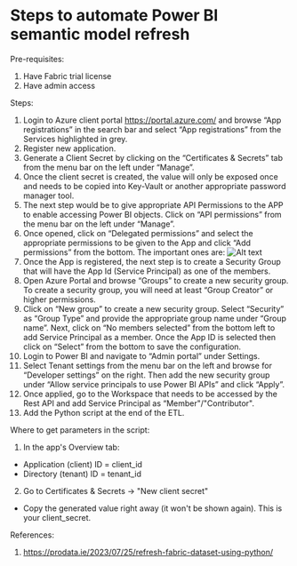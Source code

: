 # Steps to automate Power BI semantic model refresh

Pre-requisites:
1. Have Fabric trial license
2. Have admin access

Steps:
1. Login to Azure client portal https://portal.azure.com/ and browse “App registrations” in the search bar and select “App registrations” from the Services highlighted in grey.
2. Register new application.
3. Generate a Client Secret by clicking on the “Certificates & Secrets” tab from the menu bar on the left under “Manage”.
4. Once the client secret is created, the value will only be exposed once and needs to be copied into Key-Vault or another appropriate password manager tool.
5. The next step would be to give appropriate API Permissions to the APP to enable accessing Power BI objects. Click on “API permissions” from the menu bar on the left under “Manage”.
6. Once opened, click on “Delegated permissions” and select the appropriate permissions to be given to the App and click “Add permissions” from the bottom. The important ones are:
![Alt text](https://github.com/hanashah-01/Semantic-Model-Refresh/blob/main/api-permissions.png)
8. Once the App is registered, the next step is to create a Security Group that will have the App Id (Service Principal) as one of the members.
9. Open Azure Portal and browse “Groups” to create a new security group. To create a security group, you will need at least “Group Creator” or higher permissions.
10. Click on “New group” to create a new security group. Select “Security” as “Group Type” and provide the appropriate group name under “Group name”. Next, click on “No members selected” from the bottom left to add Service Principal as a member. Once the App ID is selected then click on “Select” from the bottom to save the configuration.
11. Login to Power BI and navigate to “Admin portal” under Settings.
12. Select Tenant settings from the menu bar on the left and browse for “Developer settings” on the right. Then add the new security group under “Allow service principals to use Power BI APIs” and click “Apply”.
13. Once applied, go to the Workspace that needs to be accessed by the Rest API and add Service Principal as “Member"/"Contributor".
14. Add the Python script at the end of the ETL.

Where to get parameters in the script:
1. In the app's Overview tab:
- Application (client) ID = client_id
- Directory (tenant) ID = tenant_id
2. Go to Certificates & Secrets → "New client secret"
- Copy the generated value right away (it won't be shown again). This is your client_secret.

References:
1. https://prodata.ie/2023/07/25/refresh-fabric-dataset-using-python/
